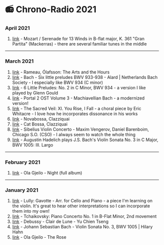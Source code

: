 # 📻 Chrono-Radio 2021

### April 2021

1. [link](https://youtu.be/LBjDdKdq\_tQ) - Mozart / Serenade for 13 Winds in B-flat major, K. 361 "Gran Partita" (Mackerras) - there are several familiar tunes in the middle

***

### March 2021

1. [link](https://youtu.be/eCngEqayi74) - Rameau, Ólafsson: The Arts and the Hours
2. [link](https://youtu.be/xInP7Jcq9r0) - Bach - Six little preludes BWV 933-938 - Alard | Netherlands Bach Society - I especially like BWV 934 (C minor)
3. [link](https://youtu.be/LwQkMENpKMo) - 6 Little Preludes: No. 2 in C Minor, BWV 934 - a version I like played by Glenn Gould
4. [link](https://youtu.be/nrnmgMdvI6U) - Portal 2 OST Volume 3 - Machiavellian Bach - a modernized version!
5. [link](https://youtu.be/t4pxrqVLGE0) - The Sacred Veil: XI. You Rise, I Fall - a choral piece by Eric Whitacre - I love how he incorporates dissonance in his works
6. [link](https://youtu.be/Nja-KcfCOCU) - Novabossa, Clazziquai
7. [link](https://youtu.be/Shf2zOMCme4) - Cat Bossa, Clazziquai
8. [link](https://youtu.be/YsbrRAgv1b4) - Sibelius Violin Concerto - Maxim Vengerov, Daniel Barenboim, Chicago S.O. (CSO) - I always seem to watch the whole thing
9. [link](https://youtu.be/rVgdriOC\_wk) - Augustin Hadelich plays J.S. Bach's Violin Sonata No. 3 in C Major, BWV 1005: III. Largo

***

### February 2021

1. [link](https://youtu.be/fxLA1Cl2n34) - Ola Gjeilo - Night (full album)

***

### January 2021

1. [link](https://youtu.be/rEc8cT5T07U) - Lully: Gavotte - Arr. for Cello and Piano - a piece I'm learning on the violin. It's great to hear other interpretations so I can incorporate them into my own!
2. [link](https://youtu.be/S6I\_lhqudEo) - Tchaikovsky: Piano Concerto No. 1 in B-Flat Minor, 2nd movement
3. [link](https://youtu.be/tA-SRg\_1J7s) - Debussy - Clair de Lune - Yu Chien Tseng
4. [link](https://youtu.be/Lej1nHZBMgc) - Johann Sebastian Bach - Violin Sonata No. 3, BWV 1005 | Hilary Hahn
5. [link](https://youtu.be/Ph44oJ7WpGU) - Ola Gjeilo - The Rose
